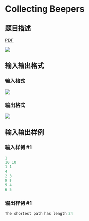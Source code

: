 # Collecting Beepers

## 题目描述

[problemUrl]: https://uva.onlinejudge.org/index.php?option=com_onlinejudge&Itemid=8&category=16&page=show_problem&problem=1437

[PDF](https://uva.onlinejudge.org/external/104/p10496.pdf)

![](https://cdn.luogu.com.cn/upload/vjudge_pic/UVA10496/6bca91c0b839e4e50b0ee525f9aa77e975e19657.png)

## 输入输出格式

### 输入格式

![](https://cdn.luogu.com.cn/upload/vjudge_pic/UVA10496/029474b6ccfe7a599a2a0258ed11ab717d6f3390.png)

### 输出格式

![](https://cdn.luogu.com.cn/upload/vjudge_pic/UVA10496/7d64249f90e7f821cc9b66833f9f623ecb8c52d7.png)

## 输入输出样例

### 输入样例 #1

```cpp
1
10 10
1 1
4
2 3
5 5
9 4
6 5
```


### 输出样例 #1

```cpp
The shortest path has length 24
```


